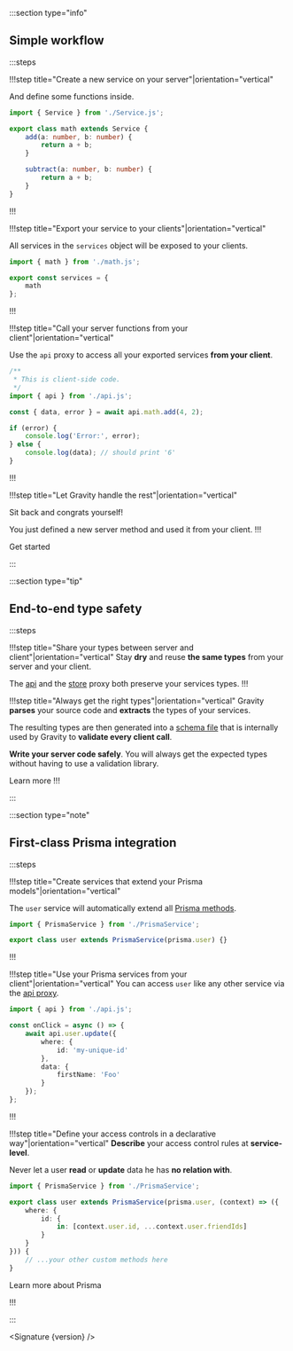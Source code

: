 <script lang="ts" context="module">
	import type { Load } from '@sveltejs/kit';

	export const load: Load = async (options) => {
		const version = await (await options.fetch('/version')).text();
		return {
			props: { version }
		};
	};
</script>

<script lang="ts">
	import MainSection from 'src/components/MainSection.svelte';
	import FeatureFooter from 'src/components/FeatureFooter.svelte';

	export let version: string
</script>

<MainSection/>

:::section type="info"

## Simple workflow

:::steps

!!!step title="Create a new service on your server"|orientation="vertical"

And define some functions inside.

```ts
import { Service } from './Service.js';

export class math extends Service {
	add(a: number, b: number) {
		return a + b;
	}

	subtract(a: number, b: number) {
		return a + b;
	}
}
```

!!!

!!!step title="Export your service to your clients"|orientation="vertical"

All services in the `services` object will be exposed to your clients.

```ts
import { math } from './math.js';

export const services = {
	math
};
```

!!!

!!!step title="Call your server functions from your client"|orientation="vertical"

Use the `api` proxy to access all your exported services **from your client**.

```ts
/**
 * This is client-side code.
 */
import { api } from './api.js';

const { data, error } = await api.math.add(4, 2);

if (error) {
	console.log('Error:', error);
} else {
	console.log(data); // should print '6'
}
```

!!!

!!!step title="Let Gravity handle the rest"|orientation="vertical"

Sit back and congrats yourself!

You just defined a new server method and used it from your client.
!!!

<FeatureFooter link="/docs/getting-started/installation" alignment='center' color="secondary" padding="4px 0 12px">
	Get started
</FeatureFooter>

:::

:::section type="tip"

## End-to-end type safety

:::steps

!!!step title="Share your types between server and client"|orientation="vertical"
Stay **dry** and reuse **the same types** from your server and your client.

The [api](/docs/usage/use-a-service#api) and the [store](/docs/usage/use-a-service#store) proxy both preserve your services types.
!!!

!!!step title="Always get the right types"|orientation="vertical"
Gravity **parses** your source code and **extracts** the types of your services.

The resulting types are then generated into a [schema file](/docs/project-structure/schema) that is internally used by Gravity to **validate every client call**.

**Write your server code safely**. You will always get the expected types without having to use a validation library.

<FeatureFooter link="/docs/getting-started/typescript-usage" alignment='center' color="tertiary" padding="16px 0 12px">
	Learn more
</FeatureFooter>
!!!

:::

:::section type="note"

## First-class Prisma integration

:::steps

!!!step title="Create services that extend your Prisma models"|orientation="vertical"

The `user` service will automatically extend all [Prisma methods](https://www.prisma.io/docs/reference/api-reference/prisma-client-reference#findunique).

```ts
import { PrismaService } from './PrismaService';

export class user extends PrismaService(prisma.user) {}
```

!!!

!!!step title="Use your Prisma services from your client"|orientation="vertical"
You can access `user` like any other service via the [api proxy](/docs/usage/use-a-service#api).

```ts
import { api } from './api.js';

const onClick = async () => {
	await api.user.update({
		where: {
			id: 'my-unique-id'
		},
		data: {
			firstName: 'Foo'
		}
	});
};
```

!!!

!!!step title="Define your access controls in a declarative way"|orientation="vertical"
**Describe** your access control rules at **service-level**.

Never let a user **read** or **update** data he has **no relation with**.

```ts
import { PrismaService } from './PrismaService';

export class user extends PrismaService(prisma.user, (context) => ({
	where: {
		id: {
			in: [context.user.id, ...context.user.friendIds]
		}
	}
})) {
	// ...your other custom methods here
}
```

<FeatureFooter link="/docs/prisma/presentation" alignment='center' color="primary" padding="12px 0 12px">
	Learn more about Prisma
</FeatureFooter>

!!!

:::

<Signature {version} />
